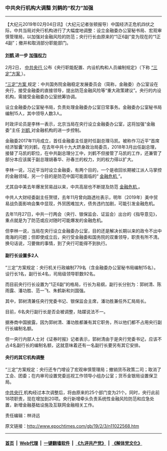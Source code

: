 ### 中共央行机构大调整 刘鹤的“权力”加强
------------------------

<p>
 【大纪元2019年02月04日讯】（大纪元记者张顿报导）中国经济正危机四伏之际，中共当局对央行机构进行了大幅度地调整：设立金融委办公室秘书局、宏观审慎管理局，以加强对金融风险的防范；央行行长由原来的“1正6副”变为现在的“1正4副”；撤并和取消部分职能部门。
</p>
<h4>
 <strong>
  <a href="http://www.epochtimes.com/gb/tag/%E5%88%98%E9%B9%A4.html">
   刘鹤
  </a>
  进一步
  <a href="http://www.epochtimes.com/gb/tag/%E5%8A%A0%E5%BC%BA%E6%9D%83%E5%8A%9B.html">
   加强权力
  </a>
 </strong>
</h4>
<p>
 2月2日，
 <a href="http://www.epochtimes.com/gb/tag/%E4%B8%AD%E5%85%B1%E5%A4%AE%E8%A1%8C.html">
  中共央行
 </a>
 公布《央行职能配置、内设机构和人员编制规定》（下称
 <a href="http://www.epochtimes.com/gb/tag/%E2%80%9C%E4%B8%89%E5%AE%9A%E2%80%9D%E6%96%B9%E6%A1%88.html">
  “三定”方案
 </a>
 ）。
</p>
<p>
 <a href="http://www.epochtimes.com/gb/tag/%E2%80%9C%E4%B8%89%E5%AE%9A%E2%80%9D%E6%96%B9%E6%A1%88.html">
  “三定”方案
 </a>
 规定：中共国务院金融稳定发展委员会（简称，金融委）办公室设在央行，接受金融委的直接领导，提出防范金融风险等“重大政策建议”。央行的内设机构，需接受金融委办公室统筹协调。
</p>
<p>
 设立金融委办公室秘书局，负责处理金融委办公室日常事务。金融委办公室秘书局编制15人，其中领导人数3人。
</p>
<p>
 时政评论员是李林一表示，北京当局在央行设立金融委办公室，这将加强“金融委”主任
 <a href="http://www.epochtimes.com/gb/tag/%E5%88%98%E9%B9%A4.html">
  刘鹤
 </a>
 对金融机构的进一步控制。
</p>
<p>
 金融委2017年11月成立，首任金融委主任是时任副总理马凯。被称作习近平“首席经济智囊”的刘鹤，在去年中共十九大跻身政治局委员，2018年3月出任副总理，接替了马凯的职位，在中共副总理分工中，刘鹤不但接管了马凯的工作，还兼管了部分本应该属于副总理胡春华、孙春兰的权力，刘的权力得以扩大。
</p>
<p>
 李林一说，习近平当时设立金融委，有两个目的，一个是收回长期被江派人马掌控的金融领域，另一个目的是防范中国可能面临的“
 <a href="http://www.epochtimes.com/gb/tag/%E9%87%91%E8%9E%8D%E5%8D%B1%E6%9C%BA.html">
  金融危机
 </a>
 ”。
</p>
<p>
 尤其自中美去年爆发贸易战以来，中共高层也不断提及防范
 <a href="http://www.epochtimes.com/gb/tag/%E9%87%91%E8%9E%8D%E5%8D%B1%E6%9C%BA.html">
  金融危机
 </a>
 。
</p>
<p>
 中共人大财经委副主任贺铿，去年11月曾向路透社表示，明年（2019年）美中贸易战负面影响会集中显现，外贸困难加大，债务违约加剧，可能引发金融危机。
</p>
<p>
 去年11月27日，中共一行两会（央行、银保监会、证监会）出台的《指导意见》，重点就是为了防范或应对随时可能爆发的金融危机。
</p>
<p>
 但李林一说，当局在央行设立金融委办公室，目的还是解决长期以来的政令不出中南海的问题；但即使成立后，央行受金融委和国务院的双重领导，职责有所不清。换句话说，习要做的事情，到了央行可能得不到执行。
</p>
<h4>
 <strong>
  副行长设置多2人
 </strong>
</h4>
<p>
 “三定”方案规定：央行机关行政编制779名（含金融委办公室秘书局编制15名）。设行长1名，副行长4名，司局级领导职数92名。
</p>
<p>
 而目前央行行长设置为“1正6副”的格局，行长为易纲，副行长分别为：郭树清、陈雨露、潘功胜、范一飞、朱鹤新和刘国强。
</p>
<p>
 其中，郭树清兼任央行党委书记、银保监会主席，潘功胜兼任外汇局局长。
</p>
<p>
 目前，6名央行副行长是否会被调整，陆媒说法不一。
</p>
<p>
 据券商中国披露，因为郭树清、潘功胜都兼有其它职务，所以他们都不占用央行副行长编制名额。
</p>
<p>
 但一央行内部人士对《证券时报》记者表示，郭树清由于是央行党委书记，应该不占4名副行长的编制名额，这就意味着还有一名副行长要另有其它安排。
</p>
<h4>
 <strong>
  央行的其它机构调整
 </strong>
</h4>
<p>
 “三定”方案规定：央行还专门增设了宏观审慎管理局；撤销货币政策二司；取消了工会、团委；在内审司设置党委巡视工作领导小组办公室；货币金银局设置保卫局。
</p>
<p>
 <a href="http://www.epochtimes.com/gb/tag/%E4%B8%AD%E5%85%B1%E5%A4%AE%E8%A1%8C.html">
  中共央行
 </a>
 机构经过本次调整后，将由原来的25个部门变为21个。同时，央行此前18项职责，现在增加到20项。央行新增牵头负责系统性金融风险防范和应急处置，新增金融基础设施及互联网金融相关工作。
</p>
<p>
 责任编辑：林诗远
</p>

原文链接：http://www.epochtimes.com/gb/19/2/3/n11022568.htm


------------------------
#### [首页](https://github.com/gfw-breaker/banned-news/blob/master/README.md) &nbsp;|&nbsp; [Web代理](https://github.com/labour-camp/helloworld) &nbsp;|&nbsp; [一键翻墙软件](https://github.com/gfw-breaker/nogfw/blob/master/README.md) &nbsp;|&nbsp; [《九评共产党》](https://github.com/gfw-breaker/9ping.md/blob/master/README.md#九评之一评共产党是什么) &nbsp;|&nbsp; [《解体党文化》](https://github.com/gfw-breaker/jtdwh.md/blob/master/README.md#绪论)

